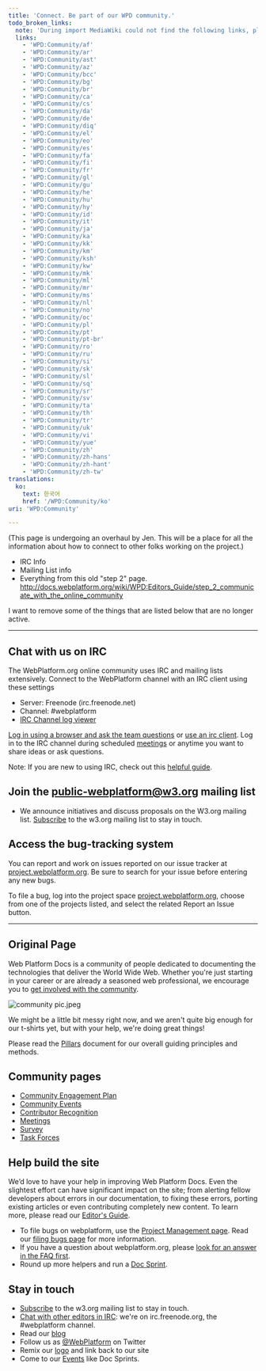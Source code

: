 ```yaml
---
title: 'Connect. Be part of our WPD community.'
todo_broken_links:
  note: 'During import MediaWiki could not find the following links, please fix and adjust this list.'
  links:
    - 'WPD:Community/af'
    - 'WPD:Community/ar'
    - 'WPD:Community/ast'
    - 'WPD:Community/az'
    - 'WPD:Community/bcc'
    - 'WPD:Community/bg'
    - 'WPD:Community/br'
    - 'WPD:Community/ca'
    - 'WPD:Community/cs'
    - 'WPD:Community/da'
    - 'WPD:Community/de'
    - 'WPD:Community/diq'
    - 'WPD:Community/el'
    - 'WPD:Community/eo'
    - 'WPD:Community/es'
    - 'WPD:Community/fa'
    - 'WPD:Community/fi'
    - 'WPD:Community/fr'
    - 'WPD:Community/gl'
    - 'WPD:Community/gu'
    - 'WPD:Community/he'
    - 'WPD:Community/hu'
    - 'WPD:Community/hy'
    - 'WPD:Community/id'
    - 'WPD:Community/it'
    - 'WPD:Community/ja'
    - 'WPD:Community/ka'
    - 'WPD:Community/kk'
    - 'WPD:Community/km'
    - 'WPD:Community/ksh'
    - 'WPD:Community/kw'
    - 'WPD:Community/mk'
    - 'WPD:Community/ml'
    - 'WPD:Community/mr'
    - 'WPD:Community/ms'
    - 'WPD:Community/nl'
    - 'WPD:Community/no'
    - 'WPD:Community/oc'
    - 'WPD:Community/pl'
    - 'WPD:Community/pt'
    - 'WPD:Community/pt-br'
    - 'WPD:Community/ro'
    - 'WPD:Community/ru'
    - 'WPD:Community/si'
    - 'WPD:Community/sk'
    - 'WPD:Community/sl'
    - 'WPD:Community/sq'
    - 'WPD:Community/sr'
    - 'WPD:Community/sv'
    - 'WPD:Community/ta'
    - 'WPD:Community/th'
    - 'WPD:Community/tr'
    - 'WPD:Community/uk'
    - 'WPD:Community/vi'
    - 'WPD:Community/yue'
    - 'WPD:Community/zh'
    - 'WPD:Community/zh-hans'
    - 'WPD:Community/zh-hant'
    - 'WPD:Community/zh-tw'
translations:
  ko:
    text: 한국어
    href: '/WPD:Community/ko'
uri: 'WPD:Community'

---
```

(This page is undergoing an overhaul by Jen. This will be a place for all the information about how to connect to other folks working on the project.)

-   IRC Info
-   Mailing List info
-   Everything from this old "step 2" page. <http://docs.webplatform.org/wiki/WPD:Editors_Guide/step_2_communicate_with_the_online_community>

I want to remove some of the things that are listed below that are no longer active.

* * * * *

## Chat with us on IRC

The WebPlatform.org online community uses IRC and mailing lists extensively. Connect to the WebPlatform channel with an IRC client using these settings

-   Server: Freenode (irc.freenode.net)
-   Channel: \#webplatform
-   [IRC Channel log viewer](http://www.webplatform.org/talk/chatlogs)

[Log in using a browser and ask the team questions](http://webchat.freenode.net/?channels=#webplatform) or [use an irc client](/WPD:Editors_Guide/step_2_communicate_with_the_online_community/irc_clients). Log in to the IRC channel during scheduled [meetings](/WPD:Community/Meetings) or anytime you want to share ideas or ask questions.

Note: If you are new to using IRC, check out this [helpful guide](http://richard.esplins.org/siwi/2011/07/08/getting-started-freenode-irc/).

## Join the public-webplatform@w3.org mailing list

-   We announce initiatives and discuss proposals on the W3.org mailing list. [Subscribe](http://lists.w3.org/Archives/Public/public-webplatform/) to the w3.org mailing list to stay in touch.

## Access the bug-tracking system

You can report and work on issues reported on our issue tracker at [project.webplatform.org](http://project.webplatform.org). Be sure to search for your issue before entering any new bugs.

To file a bug, log into the project space [project.webplatform.org](http://project.webplatform.org), choose from one of the projects listed, and select the related Report an Issue button.

* * * * *

## Original Page

Web Platform Docs is a community of people dedicated to documenting the technologies that deliver the World Wide Web. Whether you're just starting in your career or are already a seasoned web professional, we encourage you to [get involved with the community](/WPD:Editors_Guide/step_2_communicate_with_the_online_community).

![community pic.jpeg](/WPD/assets/thumb/f/f7/community_pic.jpeg/200px-community_pic.jpeg)

We might be a little bit messy right now, and we aren't quite big enough for our t-shirts yet, but with your help, we're doing great things!

Please read the [Pillars](/WPD:Pillars) document for our overall guiding principles and methods.

## Community pages

-   [Community Engagement Plan](/WPD:Community/Community_Engagement_Plan)
-   [Community Events](/WPD:Community/Community_Events)
-   [Contributor Recognition](/WPD:Community/Contributor_Recognition)
-   [Meetings](/WPD:Community/Meetings)
-   [Survey](/WPD:Community/Survey)
-   [Task Forces](/WPD:Community/Task_Force)

## Help build the site

We’d love to have your help in improving Web Platform Docs. Even the slightest effort can have significant impact on the site; from alerting fellow developers about errors in our documentation, to fixing these errors, porting existing articles or even contributing completely new content. To learn more, please read our [Editor's Guide](/WPD:Editors_Guide).

-   To file bugs on webplatform, use the [Project Management page](http://project.webplatform.org). Read our [filing bugs page](http://docs.webplatform.org/wiki/WPD:Filing_Bugs) for more information.
-   If you have a question about webplatform.org, please [look for an answer in the FAQ first](/WPD:FAQ).
-   Round up more helpers and run a [Doc Sprint](/WPD:Doc_Sprint).

## Stay in touch

-   [Subscribe](http://lists.w3.org/Archives/Public/public-webplatform/) to the w3.org mailing list to stay in touch.
-   [Chat with other editors in IRC](/WPD:Editors_Guide/step_2_communicate_with_the_online_community#Join_the_conversation_on_the_IRC_channel): we're on irc.freenode.org, the \#webplatform channel.
-   Read our [blog](http://blog.webplatform.org/)
-   Follow us as [@WebPlatform](https://twitter.com/webplatform) on Twitter
-   Remix our [logo](http://www.webplatform.org/logo) and link back to our site
-   Come to our [Events](/WPD:Community/Community_Events) like Doc Sprints.
